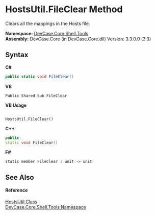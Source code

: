 # HostsUtil.FileClear Method 
 

Clears all the mappings in the Hosts file.

**Namespace:**&nbsp;<a href="N_DevCase_Core_Shell_Tools">DevCase.Core.Shell.Tools</a><br />**Assembly:**&nbsp;DevCase.Core (in DevCase.Core.dll) Version: 3.3.0.0 (3.3)

## Syntax

**C#**<br />
``` C#
public static void FileClear()
```

**VB**<br />
``` VB
Public Shared Sub FileClear
```

**VB Usage**<br />
``` VB Usage

HostsUtil.FileClear()
```

**C++**<br />
``` C++
public:
static void FileClear()
```

**F#**<br />
``` F#
static member FileClear : unit -> unit 

```


## See Also


#### Reference
<a href="T_DevCase_Core_Shell_Tools_HostsUtil">HostsUtil Class</a><br /><a href="N_DevCase_Core_Shell_Tools">DevCase.Core.Shell.Tools Namespace</a><br />